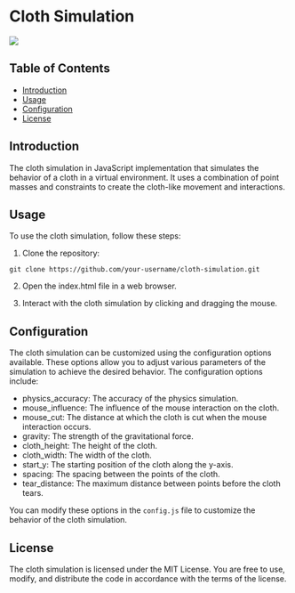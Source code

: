# Cloth Simulation

![](.git-assets/1.gif)

## Table of Contents
- [Introduction](#introduction)
- [Usage](#usage)
- [Configuration](#configuration)
- [License](#license)

## Introduction

The cloth simulation in JavaScript implementation that simulates the behavior of a cloth in a virtual environment. It uses a combination of point masses and constraints to create the cloth-like movement and interactions.

## Usage

To use the cloth simulation, follow these steps:

1. Clone the repository:

```shell
git clone https://github.com/your-username/cloth-simulation.git
```
2. Open the index.html file in a web browser.

3. Interact with the cloth simulation by clicking and dragging the mouse.

## Configuration
The cloth simulation can be customized using the configuration options available. These options allow you to adjust various parameters of the simulation to achieve the desired behavior. The configuration options include:

* physics_accuracy: The accuracy of the physics simulation.
* mouse_influence: The influence of the mouse interaction on the cloth.
* mouse_cut: The distance at which the cloth is cut when the mouse interaction occurs.
* gravity: The strength of the gravitational force.
* cloth_height: The height of the cloth.
* cloth_width: The width of the cloth.
* start_y: The starting position of the cloth along the y-axis.
* spacing: The spacing between the points of the cloth.
* tear_distance: The maximum distance between points before the cloth tears.

You can modify these options in the `config.js` file to customize the behavior of the cloth simulation.

## License
The cloth simulation is licensed under the MIT License. You are free to use, modify, and distribute the code in accordance with the terms of the license.
